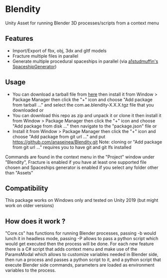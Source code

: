 # Blendity
Unity Asset for running Blender 3D processes/scripts from a context menu

## Features
* Import/Export of fbx, obj, 3dx and gltf models
* Fracture multiple files in parallel
* Generate multiple procedural spaceships in parallel (via [a1studmuffin's SpaceshipGenerator](https://github.com/a1studmuffin/SpaceshipGenerator))

## Usage
* You can download a tarball file from [here](https://aetuts.itch.io/blendity) then install it from Window > Package Manager then click the "+" icon and choose "Add package from tarball ..." and select the com.ae.blendity-X.X.X.tgz file that you downloaded
or
* You can download this repo as zip and unpack it or clone it then install it from Window > Package Manager then click the "+" icon and choose "Add package from disk ..." then navigate to the "package.json" file
or 
* Install it from Window > Package Manager then click the "+" icon and choose "Add package from git url ..." and put https://github.com/anaseinea/Blendity.git
Note: cloning or "Add package from git url ..." requires you to have git and git lfs installed

Commands are found in the context menu in the "Project" window under "Blendity",
 Fracture is enabled if you have at least one supported file chosen and Spaceships generator is enabled if you select any folder other than "Assets"

## Compatibility
This package works on Windows only and tested on Unity 2019 (but might work on older versions)

## How does it work ?
"Core.cs" has functions for running Blender processes, passing -b would lunch it in headless mode,
 passing -P allows to pass a python script which would get executed then the process will be done.
For each new feature there is a C# script that adds context menu and make use of the ParamsModal which allows to customize variables needed in Blender side,
 then run a process and passes a python script to it,
 and a python script that execute Blender side commands,
 parameters are loaded as environment variables to the process.


